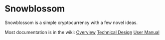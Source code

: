 # Snowblossom

Snowblossom is a simple cryptocurrency with a few novel ideas.

Most documentation is in the wiki:
[Overview](https://github.com/snowblossomcoin/snowblossom/wiki)
[Technical Design](https://github.com/snowblossomcoin/snowblossom/wiki/Technical-Design)
[User Manual](https://github.com/snowblossomcoin/snowblossom/wiki/User-Manual)


